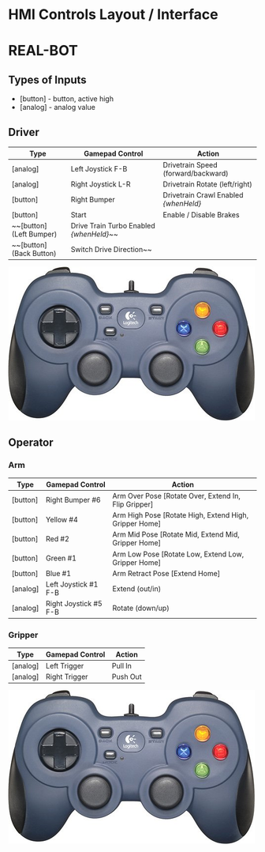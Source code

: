 # HMI Controls Layout / Interface
# REAL-BOT


## Types of Inputs
- [button] - button, active high
- [analog] - analog value

## Driver
| Type     | Gamepad Control    | Action                  |
| -------- | ------------------ | ----------------------- |
| [analog] | Left Joystick F-B  | Drivetrain Speed (forward/backward) |
| [analog] | Right Joystick L-R | Drivetrain Rotate (left/right) |
| [button] | Right Bumper       | Drivetrain Crawl Enabled *{whenHeld}* |
| [button] | Start              | Enable / Disable Brakes |
|  ~~[button] (Left Bumper)     | Drive Train Turbo Enabled *{whenHeld}*~~ |
|  ~~[button] (Back Button)     | Switch Drive Direction~~ |

<img src="https://github.com/Team-501-The-PowerKnights/2024-robot/blob/main/F310.jpg">

## Operator
### Arm
| Type     | Gamepad Control       | Action                                      |
| -------- | --------------------- | ------------------------------------------- |
| [button] | Right Bumper #6       | Arm Over Pose  [Rotate Over, Extend In, Flip Gripper]     |
| [button] | Yellow #4             | Arm High Pose  [Rotate High, Extend High, Gripper Home]   |
| [button] | Red #2                | Arm Mid Pose   [Rotate Mid,  Extend Mid, Gripper Home]    |
| [button] | Green #1              | Arm Low Pose   [Rotate Low,  Extend Low, Gripper Home]    |
| [button] | Blue #1               | Arm Retract Pose   [Extend Home]            |
| [analog] | Left Joystick #1 F-B  | Extend (out/in)                             |
| [analog] | Right Joystick #5 F-B | Rotate (down/up)                            |

### Gripper
| Type     | Gamepad Control       | Action                                              |
| -------- | --------------------- | --------------------------------------------------- |
| [analog] | Left Trigger          | Pull In                                             |
| [analog] | Right Trigger         | Push Out                                            |



<img src="https://github.com/Team-501-The-PowerKnights/2024-robot/blob/main/F310.jpg">
